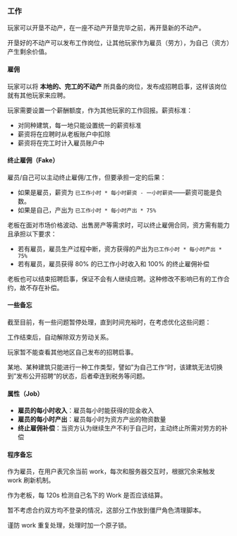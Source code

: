 ### 工作

玩家可以开垦不动产，在一座不动产开垦完毕之前，再开垦新的不动产。

开垦好的不动产可以发布工作岗位，让其他玩家作为雇员（劳方），为自己（资方）产生剩余价值。

#### 雇佣

玩家可以将 **本地的、完工的不动产** 所具备的岗位，发布成招聘启事，这样该岗位就有其他玩家来应聘。

玩家需要设置一个薪酬额度，作为其他玩家的工作回报。薪资标准：

- 对同种建筑，每一地只能设置统一的薪资标准
- 薪资将在应聘时从老板账户中扣除
- 薪资将在完工时计入雇员账户中

#### 终止雇佣（Fake）

雇员/自己可以主动终止雇佣/工作，但要承担一定的后果：

- 如果是雇员，薪资为 `已工作小时 * 每小时薪资 - 一小时薪资`——薪资可能是负数。
- 如果是自己，产出为 `已工作小时 * 每小时产出 * 75%`

老板在面对市场价格波动、出售房产等需求时，可以终止雇佣合同，资方需有能力且承担以下要求：

- 若有雇员，雇员生产过程中断，资方获得的产出为`已工作小时 * 每小时产出 * 75%`
- 若有雇员，雇员获得 80% 的已工作小时收入和 100% 的终止雇佣补偿

老板也可以结束招聘启事，保证不会有人继续应聘。这种修改不影响已有的工作合约，故不存在补偿。

#### 一些备忘

截至目前，有一些问题暂停处理，直到时间充裕时，在考虑优化这些问题：

工作结束后，自动解除双方劳动关系。

玩家暂不能查看其他地区自己发布的招聘启事。

某地、某种建筑只能进行一种工作类型，譬如”为自己工作“时，该建筑无法切换到”发布公开招聘“的状态，后者牵连到税务等问题。

#### 属性（Job）
  
- **雇员的每小时收入**：雇员每小时能获得的现金收入
- **雇员的每小时产出**：雇员每小时为资方产出的物资数量
- **终止雇佣补偿**：当资方认为继续生产不利于自己时，主动终止所需对劳方的补偿

#### 程序备忘

作为雇员，在用户表冗余当前 work，每次和服务器交互时，根据冗余来触发 work 刷新机制。

作为老板，每 120s 检测自己名下的 Work 是否应该结算。

暂不考虑合约双方均不登录的情况，这部分工作放到僵尸角色清理脚本。

谨防 work 重复处理，处理时加一个原子锁。
